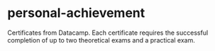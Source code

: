 # personal-achievement
Certificates from Datacamp. Each certificate requires the successful completion of up to two theoretical exams and a practical exam.
